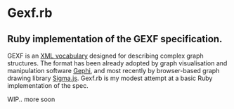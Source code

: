 # Gexf.rb

## Ruby implementation of the GEXF specification.

GEXF is an [XML vocabulary](http://gexf.net/) designed for describing complex graph structures. The format has been already
adopted by graph visualisation and manipulation software [Gephi](http://gephi.org/), and most recently by browser-based 
graph drawing library [Sigma.js](http://sigmajs.org/). Gexf.rb is my modest attempt at a basic Ruby implementation of the spec.

WIP.. more soon
